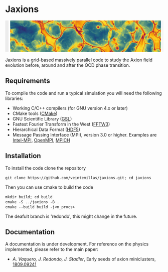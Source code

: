 # Jaxions

![](docs/cover.png)

Jaxions is a grid-based massively parallel code to study the Axion field evolution before, around and after the QCD phase transition.
 
## Requirements

To compile the code and run a typical simulation you will need the following libraries:

- Working C/C++ compilers (for GNU version 4.x or later)
- CMake tools ([CMake](https://cmake.org/))
- GNU Scientific Library ([GSL](https://www.gnu.org/software/gsl/))
- Fastest Fourier Transform in the West ([FFTW3](http://www.fftw.org/)) 
- Hierarchical Data Format ([HDF5](https://www.hdfgroup.org/solutions/hdf5/))
- Message Passing Interface (MPI), version 3.0 or higher. Examples are [Intel-MPI](https://www.intel.com/content/www/us/en/developer/tools/oneapi/mpi-library.html), [OpenMPI](https://www.open-mpi.org/), [MPICH](https://www.mpich.org/) 

## Installation

To install the code clone the repository 
```
git clone https://github.com/veintemillas/jaxions.git; cd jaxions
```
Then you can use cmake to build the code
```
mkdir build; cd build
cmake -S ../jaxions -B .
cmake --build build -j<n_procs>
```
The deafult branch is 'redondo', this might change in the future. 

## Documentation

A documentation is under development. For reference on the physics implemented, please refer to the main paper:

- *A. Vaquero, J. Redondo, J. Stadler*, Early seeds of axion miniclusters, [1809.09241](https://arxiv.org/abs/1809.09241) 

